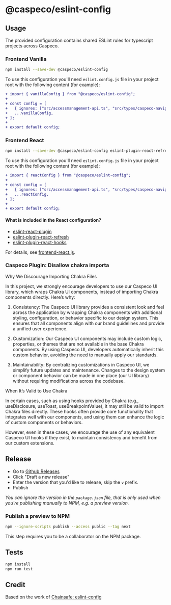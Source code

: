 # @caspeco/eslint-config

## Usage

The provided configuration contains shared ESLint rules for typescript projects across Caspeco.

### Frontend Vanilla

```bash
npm install --save-dev @caspeco/eslint-config
```

To use this configuration you'll need `eslint.config.js` file in your project root with the following content (for example):

```diff
+ import { vanillaConfig } from "@caspeco/eslint-config";
+
+ const config = [
+ 	{ ignores: ["src/accessmanagement-api.ts", "src/types/caspeco-navigation"] },
+ 	...vanillaConfig,
+ ];
+
+ export default config;
```

### Frontend React

```bash
npm install --save-dev @caspeco/eslint-config eslint-plugin-react-refresh eslint-plugin-react-hooks eslint-plugin-react
```

To use this configuration you'll need `eslint.config.js` file in your project root with the following content (for example):

```diff
+ import { reactConfig } from "@caspeco/eslint-config";
+
+ const config = [
+ 	{ ignores: ["src/accessmanagement-api.ts", "src/types/caspeco-navigation"] },
+ 	...reactConfig,
+ ];
+
+ export default config;
```

#### What is included in the React configuration?

- [eslint-react-plugin](https://github.com/jsx-eslint/eslint-plugin-react)
- [eslint-plugin-react-refresh](https://github.com/ArnaudBarre/eslint-plugin-react-refresh)
- [eslint-plugin-react-hooks](https://www.npmjs.com/package/eslint-plugin-react-hooks)

For details, see [frontend-react.js](https://github.com/Caspeco/eslint-config/blob/main/src/frontend-react.js).

### Caspeco Plugin: Disallow chakra importa

Why We Discourage Importing Chakra Files

In this project, we strongly encourage developers to use our Caspeco UI library, which wraps Chakra UI components, instead of importing Chakra components directly. Here’s why:

1. Consistency: The Caspeco UI library provides a consistent look and feel across the application by wrapping Chakra components with additional styling, configuration, or behavior specific to our design system. This ensures that all components align with our brand guidelines and provide a unified user experience.

2. Customization: Our Caspeco UI components may include custom logic, properties, or themes that are not available in the base Chakra components. By using Caspeco UI, developers automatically inherit this custom behavior, avoiding the need to manually apply our standards.

3. Maintainability: By centralizing customizations in Caspeco UI, we simplify future updates and maintenance. Changes to the design system or component behavior can be made in one place (our UI library) without requiring modifications across the codebase.

When It’s Valid to Use Chakra

In certain cases, such as using hooks provided by Chakra (e.g., useDisclosure, useToast, useBreakpointValue), it may still be valid to import Chakra files directly. These hooks often provide core functionality that integrates well with our components, and using them can enhance the logic of custom components or behaviors.

However, even in these cases, we encourage the use of any equivalent Caspeco UI hooks if they exist, to maintain consistency and benefit from our custom extensions.

## Release

- Go to [Github Releases](https://github.com/Caspeco/eslint-config/releases)
- Click "Draft a new release"
- Enter the version that you'd like to release, skip the `v` prefix.
- Publish

_You can ignore the version in the `package.json` file, that is only used when you're publishing manually to NPM, e.g. a preview version._

### Publish a preview to NPM

```bash
npm --ignore-scripts publish --access public --tag next
```

This step requires you to be a collaborator on the NPM package.

## Tests

```bash
npm install
npm run test
```

## Credit

Based on the work of [Chainsafe: eslint-config](https://github.com/ChainSafe/eslint-config)
